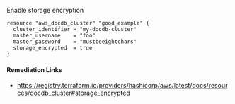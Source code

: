 
Enable storage encryption

```hcl
resource "aws_docdb_cluster" "good_example" {
  cluster_identifier = "my-docdb-cluster"
  master_username    = "foo"
  master_password    = "mustbeeightchars"
  storage_encrypted  = true
}
```

#### Remediation Links
 - https://registry.terraform.io/providers/hashicorp/aws/latest/docs/resources/docdb_cluster#storage_encrypted

